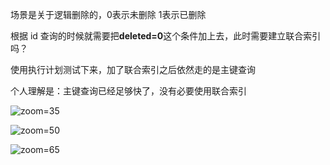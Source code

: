 场景是关于逻辑删除的，0表示未删除 1表示已删除

根据 id 查询的时候就需要把**deleted=0**这个条件加上去，此时需要建立联合索引吗？

使用执行计划测试下来，加了联合索引之后依然走的是主键查询

个人理解是：主键查询已经足够快了，没有必要使用联合索引

![zoom=35](Pasted%20image%2020231216084522.png)

![zoom=50](Pasted%20image%2020231216084556.png)

![zoom=65](Pasted%20image%2020231216084626.png)
